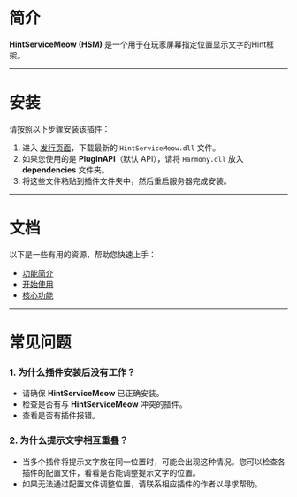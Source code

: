 # 简介
**HintServiceMeow (HSM)** 是一个用于在玩家屏幕指定位置显示文字的Hint框架。

---

# 安装

请按照以下步骤安装该插件：

1. 进入 [发行页面](https://github.com/MeowServer/HintServiceMeow/releases)，下载最新的 `HintServiceMeow.dll` 文件。
2. 如果您使用的是 **PluginAPI**（默认 API），请将 `Harmony.dll` 放入 **dependencies** 文件夹。
3. 将这些文件粘贴到插件文件夹中，然后重启服务器完成安装。

---

# 文档

以下是一些有用的资源，帮助您快速上手：

- [功能简介](Features.md)
- [开始使用](GettingStarted.md)
- [核心功能](CoreFeatures.md)

---

# 常见问题

### 1. 为什么插件安装后没有工作？
- 请确保 **HintServiceMeow** 已正确安装。
- 检查是否有与 **HintServiceMeow** 冲突的插件。
- 查看是否有插件报错。

### 2. 为什么提示文字相互重叠？
- 当多个插件将提示文字放在同一位置时，可能会出现这种情况。您可以检查各插件的配置文件，看看是否能调整提示文字的位置。
- 如果无法通过配置文件调整位置，请联系相应插件的作者以寻求帮助。
